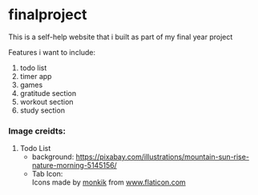 # finalproject
This is a self-help website that i built as part of my final year project

Features i want to include:
1. todo list 
2. timer app 
3. games
4. gratitude section 
5. workout section
6. study section

### Image creidts: 
1. Todo List 
    * background: https://pixabay.com/illustrations/mountain-sun-rise-nature-morning-5145156/
    * Tab Icon: <div>Icons made by <a href="https://www.flaticon.com/authors/monkik" title="monkik">monkik</a> from <a href="https://www.flaticon.com/" title="Flaticon">www.flaticon.com</a></div>